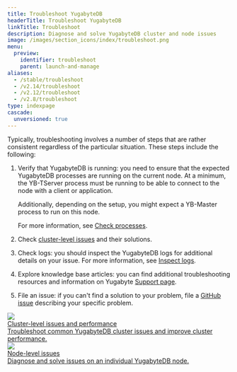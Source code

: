 ```yaml
---
title: Troubleshoot YugabyteDB
headerTitle: Troubleshoot YugabyteDB
linkTitle: Troubleshoot
description: Diagnose and solve YugabyteDB cluster and node issues
image: /images/section_icons/index/troubleshoot.png
menu:
  preview:
    identifier: troubleshoot
    parent: launch-and-manage
aliases:
  - /stable/troubleshoot
  - /v2.14/troubleshoot
  - /v2.12/troubleshoot
  - /v2.8/troubleshoot
type: indexpage
cascade:
  unversioned: true
---
```


Typically, troubleshooting involves a number of steps that are rather consistent regardless of the particular situation. These steps include the following:

1. Verify that YugabyteDB is running: you need to ensure that the expected YugabyteDB processes are running on the current node. At a minimum, the YB-TServer process must be running to be able to connect to the node with a client or application.

   Additionally, depending on the setup, you might expect a YB-Master process to run on this node.

   For more information, see [Check processes](../troubleshoot/nodes/check-processes/).

2. Check [cluster-level issues](../troubleshoot/cluster/) and their solutions.

3. Check logs: you should inspect the YugabyteDB logs for additional details on your issue. For more information, see [Inspect logs](../troubleshoot/nodes/check-logs/).

4. Explore knowledge base articles: you can find additional troubleshooting resources and information on Yugabyte [Support page](https://support.yugabyte.com/).

5. File an issue: if you can't find a solution to your problem, file a [GitHub issue](https://github.com/yugabyte/yugabyte-db/issues) describing your specific problem.

<div class="row">

  <div class="col-12 col-md-6 col-lg-12 col-xl-6">
    <a class="section-link icon-offset" href="cluster/">
      <div class="head">
        <img class="icon" src="/images/section_icons/quick_start/create_cluster.png" aria-hidden="true" />
        <div class="title">Cluster-level issues and performance</div>
      </div>
      <div class="body">
        Troubleshoot common YugabyteDB cluster issues and improve cluster performance.
      </div>
    </a>
  </div>

  <div class="col-12 col-md-6 col-lg-12 col-xl-6">
    <a class="section-link icon-offset" href="nodes/">
      <div class="head">
        <img class="icon" src="/images/section_icons/architecture/concepts/universe.png" aria-hidden="true" />
        <div class="title">Node-level issues</div>
      </div>
      <div class="body">
        Diagnose and solve issues on an individual YugabyteDB node.
      </div>
    </a>
  </div>

</div>
